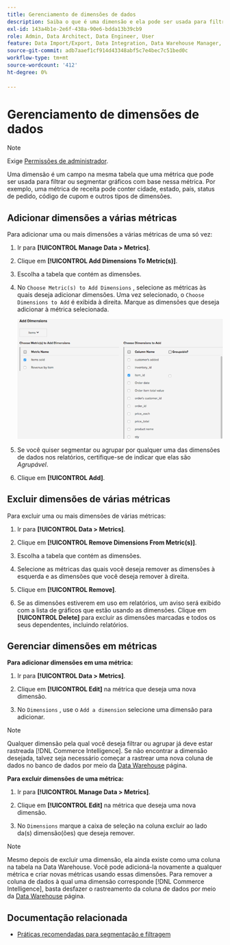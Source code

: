 ```yaml
---
title: Gerenciamento de dimensões de dados
description: Saiba o que é uma dimensão e ela pode ser usada para filtrar ou segmentar gráficos com base em uma métrica.
exl-id: 143a4b1e-2e6f-438a-90e6-bdda13b39cb9
role: Admin, Data Architect, Data Engineer, User
feature: Data Import/Export, Data Integration, Data Warehouse Manager, Commerce Tables
source-git-commit: adb7aaef1cf914d43348abf5c7e4bec7c51bed0c
workflow-type: tm+mt
source-wordcount: '412'
ht-degree: 0%

---
```


# Gerenciamento de dimensões de dados

>[!NOTE]
>
>Exige [Permissões de administrador](../../administrator/user-management/user-management.md).

Uma dimensão é um campo na mesma tabela que uma métrica que pode ser usada para filtrar ou segmentar gráficos com base nessa métrica. Por exemplo, uma métrica de receita pode conter cidade, estado, país, status de pedido, código de cupom e outros tipos de dimensões.

## Adicionar dimensões a várias métricas

Para adicionar uma ou mais dimensões a várias métricas de uma só vez:

1. Ir para **[!UICONTROL Manage Data > Metrics]**.

1. Clique em **[!UICONTROL Add Dimensions To Metric(s)]**.

1. Escolha a tabela que contém as dimensões.

1. No `Choose Metric(s) to Add Dimensions` , selecione as métricas às quais deseja adicionar dimensões. Uma vez selecionado, o `Choose Dimensions to Add` é exibida à direita. Marque as dimensões que deseja adicionar à métrica selecionada.

   ![](../../assets/Add_Dimensions.png)

1. Se você quiser segmentar ou agrupar por qualquer uma das dimensões de dados nos relatórios, certifique-se de indicar que elas são _Agrupável_.

1. Clique em **[!UICONTROL Add]**.

## Excluir dimensões de várias métricas

Para excluir uma ou mais dimensões de várias métricas:

1. Ir para **[!UICONTROL Data > Metrics]**.

1. Clique em **[!UICONTROL Remove Dimensions From Metric(s)]**.

1. Escolha a tabela que contém as dimensões.

1. Selecione as métricas das quais você deseja remover as dimensões à esquerda e as dimensões que você deseja remover à direita.

1. Clique em **[!UICONTROL Remove]**.

1. Se as dimensões estiverem em uso em relatórios, um aviso será exibido com a lista de gráficos que estão usando as dimensões. Clique em **[!UICONTROL Delete]** para excluir as dimensões marcadas e todos os seus dependentes, incluindo relatórios.

## Gerenciar dimensões em métricas

**Para adicionar dimensões em uma métrica:**

1. Ir para **[!UICONTROL Data > Metrics]**.

1. Clique em **[!UICONTROL Edit]** na métrica que deseja uma nova dimensão.

1. No `Dimensions` , use o `Add a dimension` selecione uma dimensão para adicionar.

>[!NOTE]
>
>Qualquer dimensão pela qual você deseja filtrar ou agrupar já deve estar rastreada [!DNL Commerce Intelligence]. Se não encontrar a dimensão desejada, talvez seja necessário começar a rastrear uma nova coluna de dados no banco de dados por meio da [Data Warehouse](../data-warehouse-mgr/tour-dwm.md) página.


**Para excluir dimensões de uma métrica:**

1. Ir para **[!UICONTROL Manage Data > Metrics]**.

1. Clique em **[!UICONTROL Edit]** na métrica que deseja uma nova dimensão.

1. No `Dimensions` marque a caixa de seleção na coluna excluir ao lado da(s) dimensão(ões) que deseja remover.

>[!NOTE]
>
>Mesmo depois de excluir uma dimensão, ela ainda existe como uma coluna na tabela na Data Warehouse. Você pode adicioná-la novamente a qualquer métrica e criar novas métricas usando essas dimensões. Para remover a coluna de dados à qual uma dimensão corresponde [!DNL Commerce Intelligence], basta desfazer o rastreamento da coluna de dados por meio da [Data Warehouse](../data-warehouse-mgr/tour-dwm.md) página.

## Documentação relacionada

* [Práticas recomendadas para segmentação e filtragem](../../best-practices/segment-filter.md)
